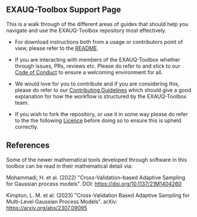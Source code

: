 ## EXAUQ-Toolbox Support Page

This is a walk through of the different areas of guides that should help you navigate 
and use the EXAUQ-Toolbox repository most effectively. 

- For download instructions both from a usage or contributors point of view, please refer to the
[README](README.md). 

- If you are interacting with members of the EXAUQ-Toolbox whether through issues, PRs, reviews etc. 
Please do refer to and stick to our [Code of Conduct](CODE-OF-CONDUCT.md) to ensure a welcoming 
environment for all. 

- We would love for you to contribute and if you are considering this, please do refer to our
[Contributing Guidelines](CONTRIBUTING.md) which should give a good explanation for how the workflow
is structured by the EXAUQ-Toolbox team.

- If you wish to fork the repository, or use it in some way please do refer to the 
the following [Licence](LICENCE.md) before doing so to ensure this is upheld correctly. 


## References

Some of the newer mathematical tools developed through software in this toolbox can be read in their
mathematical detail via: 

Mohammadi, H. et al. (2022) "Cross-Validation-based Adaptive
Sampling for Gaussian process models". DOI: <https://doi.org/10.1137/21M1404260>

Kimpton, L. M. et al. (2023) "Cross-Validation Based Adaptive Sampling for
        Multi-Level Gaussian Process Models". arXiv: <https://arxiv.org/abs/2307.09095>

